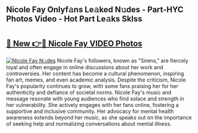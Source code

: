 ## Nicole Fay Onlyf𝚊ns Le𝚊ked N𝚞des - Part-HYC Photos Video - Hot Part Le𝚊ks Sklss

# <h2><a href="http://ac18655.deff.icu/?id=Nicole+Fay">🔗 New 👉🔴 Nicole Fay VIDEO Photos</a></h2>

[![Nicole Fay N𝚞des](https://i.imgur.com/rIISA9y.gif)](http://ac18655.deff.icu/?id=Nicole+Fay)
Nicole Fay's followers, known as "Sirens," are fiercely loyal and often engage in online discussions about her work and controversies. Her content has become a cultural phenomenon, inspiring fan art, memes, and even academic analysis. Despite the criticism, Nicole Fay's popularity continues to grow, with some fans praising her for her authenticity and defiance of societal norms. Nicole Fay's music and message resonate with young audiences who find solace and strength in her vulnerability. She actively engages with her fans online, fostering a supportive and inclusive community. Her advocacy for mental health awareness extends beyond her music, as she speaks out on the importance of seeking help and normalizing conversations about mental illness.
